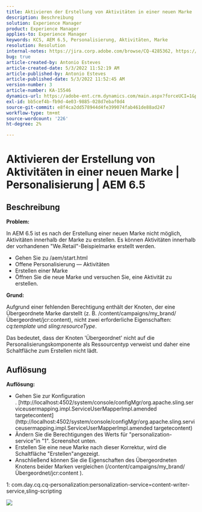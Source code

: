 ```yaml
---
title: Aktivieren der Erstellung von Aktivitäten in einer neuen Marke | Personalisierung | AEM 6.5
description: Beschreibung
solution: Experience Manager
product: Experience Manager
applies-to: Experience Manager
keywords: KCS, AEM 6.5, Personalisierung, Aktivitäten, Marke
resolution: Resolution
internal-notes: https://jira.corp.adobe.com/browse/CQ-4285362, https://jira.corp.adobe.com/browse/CQ-4278366, https://daycare.day.com/content/home/ubs_cq/ubs_ch/fit_internet/214314.html#post0006
bug: true
article-created-by: Antonio Esteves
article-created-date: 5/3/2022 11:52:19 AM
article-published-by: Antonio Esteves
article-published-date: 5/3/2022 11:52:45 AM
version-number: 3
article-number: KA-15546
dynamics-url: https://adobe-ent.crm.dynamics.com/main.aspx?forceUCI=1&pagetype=entityrecord&etn=knowledgearticle&id=f1cba178-d7ca-ec11-a7b5-6045bd00db33
exl-id: bb5cef4b-fb9d-4e03-9885-028d7ebaf0d4
source-git-commit: e8f4ca2dd578944d4fe399074fab461de88ad247
workflow-type: tm+mt
source-wordcount: '226'
ht-degree: 2%

---
```


# Aktivieren der Erstellung von Aktivitäten in einer neuen Marke | Personalisierung | AEM 6.5

## Beschreibung


<b>Problem:</b>

In AEM 6.5 ist es nach der Erstellung einer neuen Marke nicht möglich, Aktivitäten innerhalb der Marke zu erstellen. Es können Aktivitäten innerhalb der vorhandenen &quot;We.Retail&quot;-Beispielmarke erstellt werden.

- Gehen Sie zu /aem/start.html
- Offene Personalisierung — Aktivitäten
- Erstellen einer Marke
- Öffnen Sie die neue Marke und versuchen Sie, eine Aktivität zu erstellen.




<b>Grund:</b>

Aufgrund einer fehlenden Berechtigung enthält der Knoten, der eine Übergeordnete Marke darstellt (z. B. /content/campaigns/my_brand/Übergeordnet/jcr:content), nicht zwei erforderliche Eigenschaften: *cq:template* und *sling:resourceType*.

Das bedeutet, dass der Knoten &#39;Übergeordnet&#39; nicht auf die Personalisierungskomponente als Ressourcentyp verweist und daher eine Schaltfläche zum Erstellen nicht lädt.








## Auflösung


<b>Auflösung:</b>

- Gehen Sie zur Konfiguration . [http://localhost:4502/system/console/configMgr/org.apache.sling.serviceusermapping.impl.ServiceUserMapperImpl.amended targetecontent](http://localhost:4502/system/console/configMgr/org.apache.sling.serviceusermapping.impl.ServiceUserMapperImpl.amended targetecontent)
- Ändern Sie die Berechtigungen des Werts für &quot;personalization-service&quot;in &quot;1&quot;. Screenshot unten.
- Erstellen Sie eine neue Marke nach dieser Korrektur, wird die Schaltfläche &quot;Erstellen&quot;angezeigt.
- Anschließend können Sie die Eigenschaften des Übergeordneten Knotens beider Marken vergleichen (/content/campaigns/my_brand/Übergeordnet/jcr:content ).


1: com.day.cq.cq-personalization:personalization-service=content-writer-service,sling-scripting



![](https://adobe.sharepoint.com/sites/D365EntAttachments/knowledgearticle/How%20to%20enable%20creating%20Activities%20inside%20a%20new%20Brand%20-%20Personalization%20-%20AEM%206-5_19685F9AF794EA11A811000D3A303484/Activity_Brand_Create.jpg)
